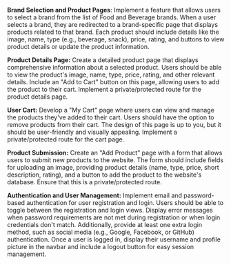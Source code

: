 **Brand Selection and Product Pages**: Implement a feature that allows users to select a brand from the list of Food and Beverage brands. When a user selects a brand, they are redirected to a brand-specific page that displays products related to that brand. Each product should include details like the image, name, type (e.g., beverage, snack), price, rating, and buttons to view product details or update the product information.

**Product Details Page:** Create a detailed product page that displays comprehensive information about a selected product. Users should be able to view the product's image, name, type, price, rating, and other relevant details. Include an "Add to Cart" button on this page, allowing users to add the product to their cart. Implement a private/protected route for the product details page.

**User Cart:** Develop a "My Cart" page where users can view and manage the products they've added to their cart. Users should have the option to remove products from their cart. The design of this page is up to you, but it should be user-friendly and visually appealing. Implement a private/protected route for the cart page.

**Product Submission:** Create an "Add Product" page with a form that allows users to submit new products to the website. The form should include fields for uploading an image, providing product details (name, type, price, short description, rating), and a button to add the product to the website's database. Ensure that this is a private/protected route.

**Authentication and User Management:** Implement email and password-based authentication for user registration and login. Users should be able to toggle between the registration and login views. Display error messages when password requirements are not met during registration or when login credentials don't match. Additionally, provide at least one extra login method, such as social media (e.g., Google, Facebook, or GitHub) authentication. Once a user is logged in, display their username and profile picture in the navbar and include a logout button for easy session management.